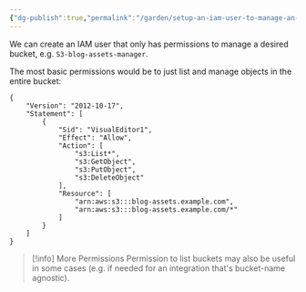 ```yaml
---
{"dg-publish":true,"permalink":"/garden/setup-an-iam-user-to-manage-an-s3-bucket/","tags":["aws","how-to"],"created":"2024-03-05T18:07:23.783+01:00","updated":"2024-03-05T18:11:29.726+01:00"}
---
```


We can create an  IAM user that only has permissions to manage a desired bucket, e.g. `S3-blog-assets-manager`.

The most basic permissions would be to just list and manage objects in the entire bucket:

```
{
    "Version": "2012-10-17",
    "Statement": [
        {
            "Sid": "VisualEditor1",
            "Effect": "Allow",
            "Action": [
                "s3:List*",
                "s3:GetObject",
                "s3:PutObject",
                "s3:DeleteObject"
            ],
            "Resource": [
                "arn:aws:s3:::blog-assets.example.com",
                "arn:aws:s3:::blog-assets.example.com/*"
            ]
        }
    ]
}
```

> [!info] More Permissions
> Permission to list buckets may also be useful in some cases (e.g. if needed for an integration that's bucket-name agnostic).
